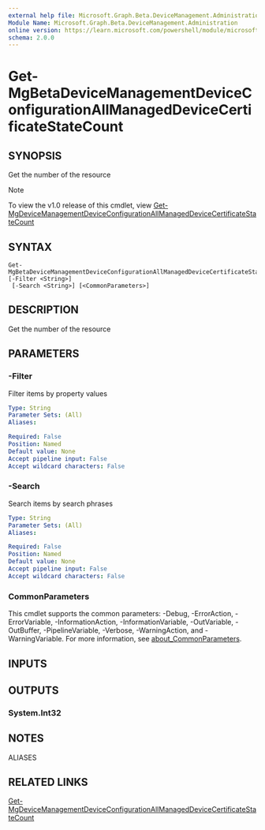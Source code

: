 ```yaml
---
external help file: Microsoft.Graph.Beta.DeviceManagement.Administration-help.xml
Module Name: Microsoft.Graph.Beta.DeviceManagement.Administration
online version: https://learn.microsoft.com/powershell/module/microsoft.graph.beta.devicemanagement.administration/get-mgbetadevicemanagementdeviceconfigurationallmanageddevicecertificatestatecount
schema: 2.0.0
---
```


# Get-MgBetaDeviceManagementDeviceConfigurationAllManagedDeviceCertificateStateCount

## SYNOPSIS
Get the number of the resource

> [!NOTE]
> To view the v1.0 release of this cmdlet, view [Get-MgDeviceManagementDeviceConfigurationAllManagedDeviceCertificateStateCount](/powershell/module/Microsoft.Graph.DeviceManagement.Administration/Get-MgDeviceManagementDeviceConfigurationAllManagedDeviceCertificateStateCount?view=graph-powershell-v1.0)

## SYNTAX

```
Get-MgBetaDeviceManagementDeviceConfigurationAllManagedDeviceCertificateStateCount [-Filter <String>]
 [-Search <String>] [<CommonParameters>]
```

## DESCRIPTION
Get the number of the resource

## PARAMETERS

### -Filter
Filter items by property values

```yaml
Type: String
Parameter Sets: (All)
Aliases:

Required: False
Position: Named
Default value: None
Accept pipeline input: False
Accept wildcard characters: False
```

### -Search
Search items by search phrases

```yaml
Type: String
Parameter Sets: (All)
Aliases:

Required: False
Position: Named
Default value: None
Accept pipeline input: False
Accept wildcard characters: False
```

### CommonParameters
This cmdlet supports the common parameters: -Debug, -ErrorAction, -ErrorVariable, -InformationAction, -InformationVariable, -OutVariable, -OutBuffer, -PipelineVariable, -Verbose, -WarningAction, and -WarningVariable. For more information, see [about_CommonParameters](http://go.microsoft.com/fwlink/?LinkID=113216).

## INPUTS

## OUTPUTS

### System.Int32
## NOTES

ALIASES

## RELATED LINKS
[Get-MgDeviceManagementDeviceConfigurationAllManagedDeviceCertificateStateCount](/powershell/module/Microsoft.Graph.DeviceManagement.Administration/Get-MgDeviceManagementDeviceConfigurationAllManagedDeviceCertificateStateCount?view=graph-powershell-v1.0)

